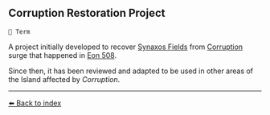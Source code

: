 ## Corruption Restoration Project

`📑 Term`

A project initially developed to recover [Synaxos Fields](../refs/synaxos_fields.md) from [Corruption](../refs/corruption.md) surge that happened in [Eon 508](../timeline/eon0508.md).

Since then, it has been reviewed and adapted to be used in other areas of the Island affected by _Corruption_.


----------
[⬅️ Back to index](../r/#2390_s)
